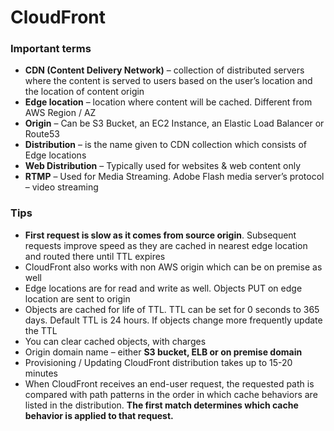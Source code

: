 # CloudFront

### Important terms

* **CDN \(Content Delivery Network\)** – collection of distributed servers where the content is served to users based on the user’s location and the location of content origin
* **Edge location** – location where content will be cached. Different from AWS Region / AZ
* **Origin** – Can be S3 Bucket, an EC2 Instance, an Elastic Load Balancer or Route53
* **Distribution** – is the name given to CDN collection which consists of Edge locations
* **Web Distribution** – Typically used for websites & web content only
* **RTMP** – Used for Media Streaming. Adobe Flash media server’s protocol – video streaming

### Tips

* **First request is slow as it comes from source origin**. Subsequent requests improve speed as they are cached in nearest edge location and routed there until TTL expires
* CloudFront also works with non AWS origin which can be on premise as well
* Edge locations are for read and write as well. Objects PUT on edge location are sent to origin
* Objects are cached for life of TTL. TTL can be set for 0 seconds to 365 days. Default TTL is 24 hours. If objects change more frequently update the TTL
* You can clear cached objects, with charges
* Origin domain name – either **S3 bucket, ELB or on premise domain**
* Provisioning / Updating CloudFront distribution takes up to 15-20 minutes
* When CloudFront receives an end-user request, the requested path is compared with path patterns in the order in which cache behaviors are listed in the distribution. **The first match determines which cache behavior is applied to that request.**

